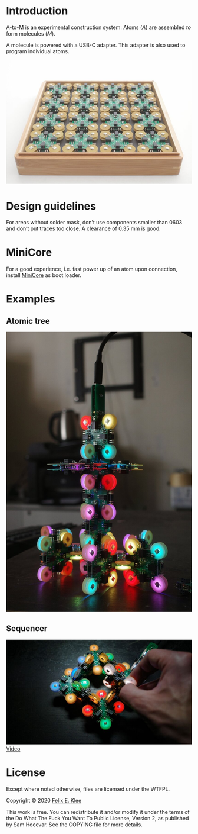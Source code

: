 Introduction
============

A-to-M is an experimental construction system: Atoms (*A*) are
assembled *to* form molecules (*M*).

A molecule is powered with a USB-C adapter. This adapter is also used
to program individual atoms.

![Set](images/set.jpg)


Design guidelines
=================

For areas without solder mask, don’t use components smaller than 0603
and don’t put traces too close. A clearance of 0.35 mm is good.


MiniCore
========

For a good experience, i.e. fast power up of an atom upon connection,
install [MiniCore][1] as boot loader.


Examples
========

Atomic tree
-----------

![Atomic tree](images/atomic-tree.jpg)


Sequencer
---------

[![Sequencer](images/sequencer.jpg)][2]  
[Video][1]


License
=======

Except where noted otherwise, files are licensed under the WTFPL.

Copyright © 2020 [Felix E. Klee](felix.klee@inka.de)

This work is free. You can redistribute it and/or modify it under the
terms of the Do What The Fuck You Want To Public License, Version 2,
as published by Sam Hocevar. See the COPYING file for more details.

[1]: https://github.com/MCUdude/MiniCore
[2]: https://archive.org/details/a-to-m-sequencer
